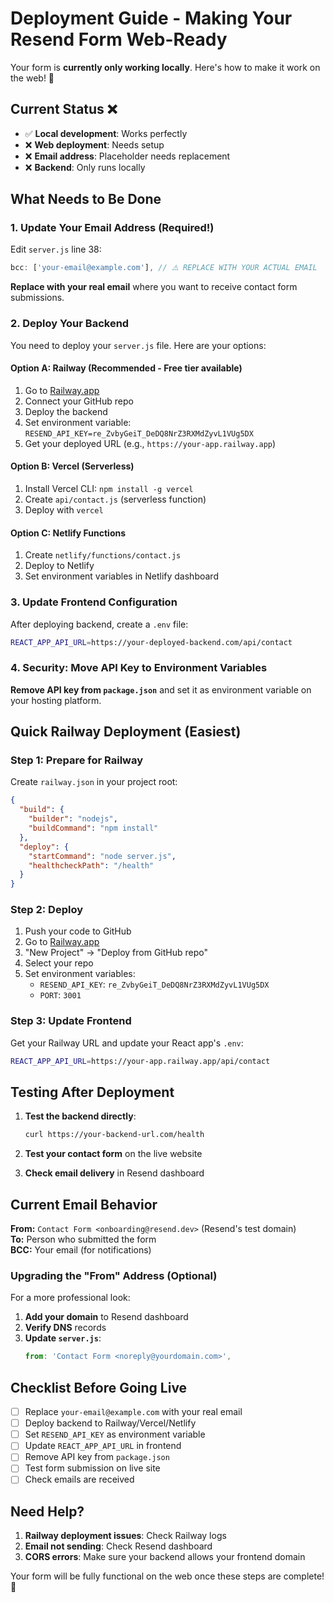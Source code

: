 # Deployment Guide - Making Your Resend Form Web-Ready

Your form is **currently only working locally**. Here's how to make it work on the web! 🚀

## Current Status ❌

- ✅ **Local development**: Works perfectly
- ❌ **Web deployment**: Needs setup
- ❌ **Email address**: Placeholder needs replacement
- ❌ **Backend**: Only runs locally

## What Needs to Be Done

### 1. **Update Your Email Address (Required!)**
Edit `server.js` line 38:
```javascript
bcc: ['your-email@example.com'], // ⚠️ REPLACE WITH YOUR ACTUAL EMAIL
```

**Replace with your real email** where you want to receive contact form submissions.

### 2. **Deploy Your Backend**

You need to deploy your `server.js` file. Here are your options:

#### Option A: Railway (Recommended - Free tier available)
1. Go to [Railway.app](https://railway.app)
2. Connect your GitHub repo
3. Deploy the backend
4. Set environment variable: `RESEND_API_KEY=re_ZvbyGeiT_DeDQ8NrZ3RXMdZyvL1VUg5DX`
5. Get your deployed URL (e.g., `https://your-app.railway.app`)

#### Option B: Vercel (Serverless)
1. Install Vercel CLI: `npm install -g vercel`
2. Create `api/contact.js` (serverless function)
3. Deploy with `vercel`

#### Option C: Netlify Functions
1. Create `netlify/functions/contact.js`
2. Deploy to Netlify
3. Set environment variables in Netlify dashboard

### 3. **Update Frontend Configuration**

After deploying backend, create a `.env` file:
```bash
REACT_APP_API_URL=https://your-deployed-backend.com/api/contact
```

### 4. **Security: Move API Key to Environment Variables**

**Remove API key from `package.json`** and set it as environment variable on your hosting platform.

## Quick Railway Deployment (Easiest)

### Step 1: Prepare for Railway
Create `railway.json` in your project root:
```json
{
  "build": {
    "builder": "nodejs",
    "buildCommand": "npm install"
  },
  "deploy": {
    "startCommand": "node server.js",
    "healthcheckPath": "/health"
  }
}
```

### Step 2: Deploy
1. Push your code to GitHub
2. Go to [Railway.app](https://railway.app)
3. "New Project" → "Deploy from GitHub repo"
4. Select your repo
5. Set environment variables:
   - `RESEND_API_KEY`: `re_ZvbyGeiT_DeDQ8NrZ3RXMdZyvL1VUg5DX`
   - `PORT`: `3001`

### Step 3: Update Frontend
Get your Railway URL and update your React app's `.env`:
```bash
REACT_APP_API_URL=https://your-app.railway.app/api/contact
```

## Testing After Deployment

1. **Test the backend directly**:
   ```bash
   curl https://your-backend-url.com/health
   ```

2. **Test your contact form** on the live website

3. **Check email delivery** in Resend dashboard

## Current Email Behavior

**From:** `Contact Form <onboarding@resend.dev>` (Resend's test domain)  
**To:** Person who submitted the form  
**BCC:** Your email (for notifications)  

### Upgrading the "From" Address (Optional)

For a more professional look:
1. **Add your domain** to Resend dashboard
2. **Verify DNS** records
3. **Update `server.js`**:
   ```javascript
   from: 'Contact Form <noreply@yourdomain.com>',
   ```

## Checklist Before Going Live

- [ ] Replace `your-email@example.com` with your real email
- [ ] Deploy backend to Railway/Vercel/Netlify
- [ ] Set `RESEND_API_KEY` as environment variable
- [ ] Update `REACT_APP_API_URL` in frontend
- [ ] Remove API key from `package.json`
- [ ] Test form submission on live site
- [ ] Check emails are received

## Need Help?

1. **Railway deployment issues**: Check Railway logs
2. **Email not sending**: Check Resend dashboard
3. **CORS errors**: Make sure your backend allows your frontend domain

Your form will be fully functional on the web once these steps are complete! 🎉 